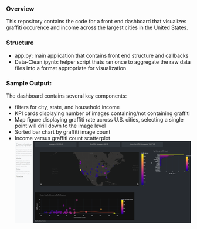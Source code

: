 ### Overview

This repository contains the code for a front end dashboard that visualizes graffiti occurence and income across the largest cities in the United States.

### Structure

- app.py: main application that contains front end structure and callbacks
- Data-Clean.ipynb: helper script thats ran once to aggregate the raw data files into a format appropriate for visualization

### Sample Output:

The dashboard contains several key components:

- filters for city, state, and household income
- KPI cards displaying number of images containing/not containing graffiti
- Map figure displaying graffiti rate across U.S. cities, selecting a single point will drill down to the image level
- Sorted bar chart by graffiti image count
- Income versus graffiti count scatterplot
  ![alt text](image.png)

